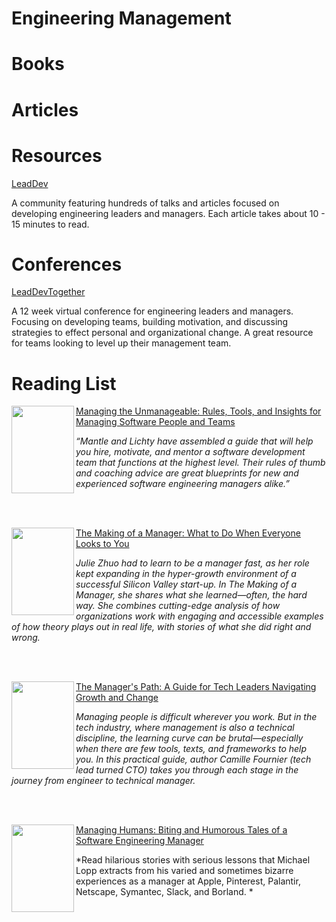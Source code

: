 # Engineering Management

# Books


# Articles

# Resources
[LeadDev](https://leaddev.com/)

A community featuring hundreds of talks and articles focused on developing engineering leaders and managers. Each article takes about 10 - 15 minutes to read.    


# Conferences

 [LeadDevTogether](https://leaddev.com/events/leaddev-together)
 
 A 12 week virtual conference for engineering leaders and managers. Focusing on developing teams, building motivation, and discussing strategies to effect personal and organizational change. A great resource for teams looking to level up their management team. 
 
# Reading List
<img align="left" src="https://images-na.ssl-images-amazon.com/images/I/515uN5jOO9L._SX386_BO1,204,203,200_.jpg" width="100"  height="140"></img>
[Managing the Unmanageable: Rules, Tools, and Insights for Managing Software People and Teams](https://www.amazon.com/Managing-Unmanageable-Insights-Software-People/dp/032182203X/ref=sr_1_1?s=books&ie=UTF8&qid=1474465952&sr=1-1&keywords=managing+the+unmanageable)

*“Mantle and Lichty have assembled a guide that will help you hire, motivate, and mentor a software development team that functions at the highest level. Their rules of thumb and coaching advice are great blueprints for new and experienced software engineering managers alike.”*

<br/>
<br/>

<img align="left" src="https://images-na.ssl-images-amazon.com/images/I/41SKhBKxy9L._SX329_BO1,204,203,200_.jpg" width="100" height="140"></img>
[The Making of a Manager: What to Do When Everyone Looks to You](https://www.amazon.com/Making-Manager-What-Everyone-Looks/dp/0735219567)

*Julie Zhuo had to learn to be a manager fast, as her role kept expanding in the hyper-growth environment of a successful Silicon Valley start-up. In The Making of a Manager, she shares what she learned—often, the hard way. She combines cutting-edge analysis of how organizations work with engaging and accessible examples of how theory plays out in real life, with stories of what she did right and wrong.*

<br/>
<br/>

<img align="left" src="https://images-na.ssl-images-amazon.com/images/I/51BHEtpF4eL._SX331_BO1,204,203,200_.jpg" width="100" height="140"></img>
[The Manager's Path: A Guide for Tech Leaders Navigating Growth and Change]( https://www.amazon.com/Managers-Path-Leaders-Navigating-Growth/dp/1491973897)

*Managing people is difficult wherever you work. But in the tech industry, where management is also a technical discipline, the learning curve can be brutal—especially when there are few tools, texts, and frameworks to help you. In this practical guide, author Camille Fournier (tech lead turned CTO) takes you through each stage in the journey from engineer to technical manager.*

<br/>
<br/>

<img align="left" src="https://images-na.ssl-images-amazon.com/images/I/51iKBuGKQxL._SX328_BO1,204,203,200_.jpg" width="100" height="140"></img>
[Managing Humans: Biting and Humorous Tales of a Software Engineering Manager](https://www.amazon.com/Managing-Humans-Humorous-Software-Engineering/dp/1484221575/ref=as_li_ss_tl?ie=UTF8&qid=1518314123&sr=8-1&keywords=Managing+Humans&linkCode=sl1&tag=vdggroup-20&linkId=471c34c99dc20f08daf92caf575ce4d2)

*Read hilarious stories with serious lessons that Michael Lopp extracts from his varied and sometimes bizarre experiences as a manager at Apple, Pinterest, Palantir, Netscape, Symantec, Slack, and Borland. *
